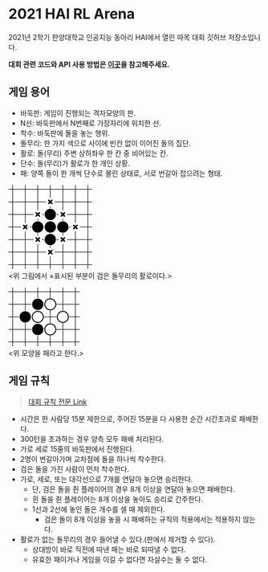 # 2021 HAI RL Arena
2021년 2학기 한양대학교 인공지능 동아리 HAI에서 열린 따목 대회 깃허브 저장소입니다.

**대회 관련 코드와 API 사용 방법은 [이곳](https://github.com/HanyangTechAI/2021-HAI-RL-Arena/tree/master/src#readme)을 참고해주세요.**

## 게임 용어
- 바둑판: 게임이 진행되는 격자모양의 판.
- N선: 바둑판에서 N번째로 가장자리에 위치한 선.
- 착수: 바둑판에 돌을 놓는 행위.
- 돌무리: 한 가지 색으로 사이에 빈칸 없이 이어진 돌의 집단.
- 활로: 돌(무리) 주변 상하좌우 한 칸 중 비어있는 칸.
- 단수: 돌(무리)가 활로가 한 개인 상황.
- 패: 양쪽 돌이 한 개씩 단수로 몰린 상태로, 서로 번갈아 잡으려는 형태.

![활로](resources/liberty.png)  
<위 그림에서 ×표시된 부분이 검은 돌무리의 활로이다.>

![패](resources/ko.png)  
<위 모양을 패라고 한다.>

## 게임 규칙

> [대회 규칙 전문 Link](https://sugared-creature-dc5.notion.site/5687fa8d6cd84c08b10211d02d819aeb)

- 시간은 한 사람당 15분 제한으로, 주어진 15분을 다 사용한 순간 시간초과로 패배한다.
- 300턴을 초과하는 경우 양측 모두 패배 처리된다.
- 가로 세로 15줄의 바둑판에서 진행된다.
- 2명이 번갈아가며 교차점에 돌을 하나씩 착수한다.
- 검은 돌을 가진 사람이 먼저 착수한다.
- 가로, 세로, 또는 대각선으로 7개를 연달아 놓으면 승리한다.
  - 단, 검은 돌을 쥔 플레이어의 경우 8개 이상을 연달아 놓으면 패배한다.
  - 흰 돌을 쥔 플레이어는 8개 이상을 놓아도 승리로 간주한다.
  - 1선과 2선에 놓인 돌은 개수를 셀 때 제외한다.
    - 검은 돌이 8개 이상을 놓을 시 패배하는 규칙의 적용에서는 적용하지 않는다.
- 활로가 없는 돌무리의 경우 들어낼 수 있다.(판에서 제거할 수 있다).
  - 상대방이 바로 직전에 따낸 패는 바로 되따낼 수 없다.
  - 유효한 패이거나 게임을 이길 수 없다면 자살수는 둘 수 없다.
